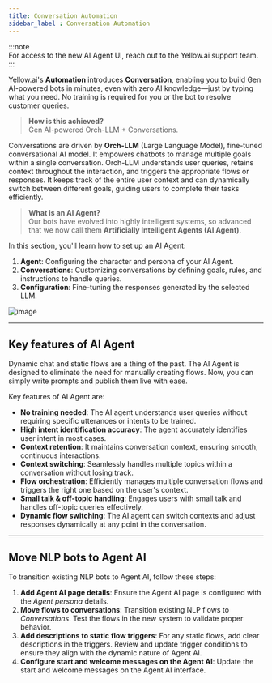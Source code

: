 ```yaml
---
title: Conversation Automation 
sidebar_label : Conversation Automation   
---
```


:::note  
For access to the new AI Agent UI, reach out to the Yellow.ai support team.  
:::

Yellow.ai's **Automation** introduces **Conversation**, enabling you to build Gen AI-powered bots in minutes, even with zero AI knowledge—just by typing what you need. No training is required for you or the bot to resolve customer queries.

> **How is this achieved?**  
> Gen AI-powered Orch-LLM + Conversations.

Conversations are driven by **Orch-LLM** (Large Language Model), fine-tuned conversational AI model. It empowers chatbots to manage multiple goals within a single conversation. Orch-LLM understands user queries, retains context throughout the interaction, and triggers the appropriate flows or responses. It keeps track of the entire user context and can dynamically switch between different goals, guiding users to complete their tasks efficiently.

> **What is an AI Agent?**  
> Our bots have evolved into highly intelligent systems, so advanced that we now call them **Artificially Intelligent Agents (AI Agent)**.


In this section, you'll learn how to set up an AI Agent:

1. **Agent**: Configuring the character and persona of your AI Agent.
2. **Conversations**: Customizing conversations by defining goals, rules, and instructions to handle queries.
3. **Configuration**: Fine-tuning the responses generated by the selected LLM.

![image](https://imgur.com/FC3Z5OR.png)


---------------

## Key features of AI Agent

Dynamic chat and static flows are a thing of the past. The AI Agent is designed to eliminate the need for manually creating flows. Now, you can simply write prompts and publish them live with ease.

Key features of AI Agent are: 
- **No training needed**: The AI agent understands user queries without requiring specific utterances or intents to be trained.
- **High intent identification accuracy**: The agent accurately identifies user intent in most cases.
- **Context retention**: It maintains conversation context, ensuring smooth, continuous interactions.
- **Context switching**: Seamlessly handles multiple topics within a conversation without losing track.
- **Flow orchestration**: Efficiently manages multiple conversation flows and triggers the right one based on the user's context.
- **Small talk & off-topic handling**: Engages users with small talk and handles off-topic queries effectively.
- **Dynamic flow switching**: The AI agent can switch contexts and adjust responses dynamically at any point in the conversation.



---------



## Move NLP bots to Agent AI

To transition existing NLP bots to Agent AI, follow these steps:

1. **Add Agent AI page details**: Ensure the Agent AI page is configured with the *Agent persona* details. 
2. **Move flows to conversations**: Transition existing NLP flows to *Conversations*. Test the flows in the new system to validate proper behavior.
3. **Add descriptions to static flow triggers**: For any static flows, add clear descriptions in the triggers. Review and update trigger conditions to ensure they align with the dynamic nature of Agent AI.
4. **Configure start and welcome messages on the Agent AI**: Update the start and welcome messages on the Agent AI interface.




